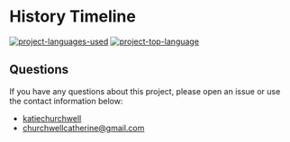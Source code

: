 # History Timeline
  [![project-languages-used](https://img.shields.io/github/languages/count/katiechurchwell/history-timeline?color=important)](https://github.com/katiechurchwell/history-timeline)
  [![project-top-language](https://img.shields.io/github/languages/top/katiechurchwell/history-timeline?color=blueviolet)](https://github.com/katiechurchwell/history-timeline)

## Questions
  If you have any questions about this project, please open an issue or use the contact information below:
  * [katiechurchwell](https://www.github.com/katiechurchwell)
  * [churchwellcatherine@gmail.com](mailto:churchwellcatherine@gmail.com)